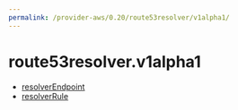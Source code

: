 ```yaml
---
permalink: /provider-aws/0.20/route53resolver/v1alpha1/
---
```


# route53resolver.v1alpha1



* [resolverEndpoint](resolverEndpoint.md)
* [resolverRule](resolverRule.md)